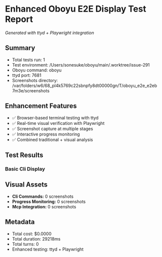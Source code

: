 # Enhanced Oboyu E2E Display Test Report

*Generated with ttyd + Playwright integration*

## Summary

- Total tests run: 1
- Test environment: /Users/sonesuke/oboyu/main/.worktree/issue-291
- Oboyu command: oboyu
- ttyd port: 7681
- Screenshots directory: /var/folders/w6/68_pl4k5769c22sbnpfy8dt00000gn/T/oboyu_e2e_e2eb7m3e/screenshots

## Enhancement Features

- ✅ Browser-based terminal testing with ttyd
- ✅ Real-time visual verification with Playwright
- ✅ Screenshot capture at multiple stages
- ✅ Interactive progress monitoring
- ✅ Combined traditional + visual analysis

## Test Results

### Basic Cli Display


## Visual Assets

- **Cli Commands:** 0 screenshots
- **Progress Monitoring:** 0 screenshots
- **Mcp Integration:** 0 screenshots

## Metadata

- Total cost: $0.0000
- Total duration: 29218ms
- Total turns: 0
- Enhanced testing: ttyd + Playwright
